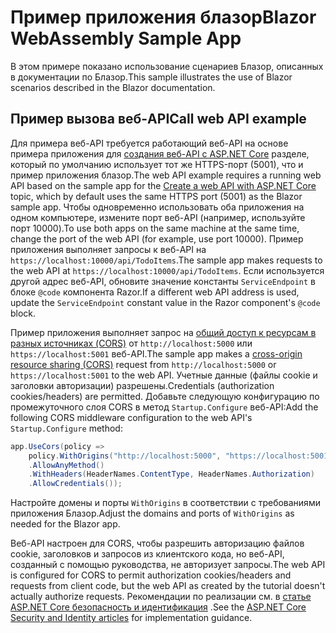 # <a name="blazor-webassembly-sample-app"></a><span data-ttu-id="f10f0-101">Пример приложения блазор</span><span class="sxs-lookup"><span data-stu-id="f10f0-101">Blazor WebAssembly Sample App</span></span>

<span data-ttu-id="f10f0-102">В этом примере показано использование сценариев Блазор, описанных в документации по Блазор.</span><span class="sxs-lookup"><span data-stu-id="f10f0-102">This sample illustrates the use of Blazor scenarios described in the Blazor documentation.</span></span>

## <a name="call-web-api-example"></a><span data-ttu-id="f10f0-103">Пример вызова веб-API</span><span class="sxs-lookup"><span data-stu-id="f10f0-103">Call web API example</span></span>

<span data-ttu-id="f10f0-104">Для примера веб-API требуется работающий веб-API на основе примера приложения для <a href="https://docs.microsoft.com/aspnet/core/tutorials/first-web-api">создания веб-API с ASP.NET Core</a> разделе, который по умолчанию использует тот же HTTPS-порт (5001), что и пример приложения блазор.</span><span class="sxs-lookup"><span data-stu-id="f10f0-104">The web API example requires a running web API based on the sample app for the <a href="https://docs.microsoft.com/aspnet/core/tutorials/first-web-api">Create a web API with ASP.NET Core</a> topic, which by default uses the same HTTPS port (5001) as the Blazor sample app.</span></span> <span data-ttu-id="f10f0-105">Чтобы одновременно использовать оба приложения на одном компьютере, измените порт веб-API (например, используйте порт 10000).</span><span class="sxs-lookup"><span data-stu-id="f10f0-105">To use both apps on the same machine at the same time, change the port of the web API (for example, use port 10000).</span></span> <span data-ttu-id="f10f0-106">Пример приложения выполняет запросы к веб-API на `https://localhost:10000/api/TodoItems`.</span><span class="sxs-lookup"><span data-stu-id="f10f0-106">The sample app makes requests to the web API at `https://localhost:10000/api/TodoItems`.</span></span> <span data-ttu-id="f10f0-107">Если используется другой адрес веб-API, обновите значение константы `ServiceEndpoint` в блоке `@code` компонента Razor.</span><span class="sxs-lookup"><span data-stu-id="f10f0-107">If a different web API address is used, update the `ServiceEndpoint` constant value in the Razor component's `@code` block.</span></span></p>

<span data-ttu-id="f10f0-108">Пример приложения выполняет запрос на <a href="https://docs.microsoft.com/aspnet/core/security/cors">общий доступ к ресурсам в разных источниках (CORS)</a> от `http://localhost:5000` или `https://localhost:5001` веб-API.</span><span class="sxs-lookup"><span data-stu-id="f10f0-108">The sample app makes a <a href="https://docs.microsoft.com/aspnet/core/security/cors">cross-origin resource sharing (CORS)</a> request from `http://localhost:5000` or `https://localhost:5001` to the web API.</span></span> <span data-ttu-id="f10f0-109">Учетные данные (файлы cookie и заголовки авторизации) разрешены.</span><span class="sxs-lookup"><span data-stu-id="f10f0-109">Credentials (authorization cookies/headers) are permitted.</span></span> <span data-ttu-id="f10f0-110">Добавьте следующую конфигурацию по промежуточного слоя CORS в метод `Startup.Configure` веб-API:</span><span class="sxs-lookup"><span data-stu-id="f10f0-110">Add the following CORS middleware configuration to the web API's `Startup.Configure` method:</span></span></p>

```csharp
app.UseCors(policy => 
    policy.WithOrigins("http://localhost:5000", "https://localhost:5001")
    .AllowAnyMethod()
    .WithHeaders(HeaderNames.ContentType, HeaderNames.Authorization)
    .AllowCredentials());
```

<span data-ttu-id="f10f0-111">Настройте домены и порты `WithOrigins` в соответствии с требованиями приложения Блазор.</span><span class="sxs-lookup"><span data-stu-id="f10f0-111">Adjust the domains and ports of `WithOrigins` as needed for the Blazor app.</span></span>

<span data-ttu-id="f10f0-112">Веб-API настроен для CORS, чтобы разрешить авторизацию файлов cookie, заголовков и запросов из клиентского кода, но веб-API, созданный с помощью руководства, не авторизует запросы.</span><span class="sxs-lookup"><span data-stu-id="f10f0-112">The web API is configured for CORS to permit authorization cookies/headers and requests from client code, but the web API as created by the tutorial doesn't actually authorize requests.</span></span> <span data-ttu-id="f10f0-113">Рекомендации по реализации см. в <a href="https://docs.microsoft.com/aspnet/core/security/">статье ASP.NET Core безопасность и идентификация</a> .</span><span class="sxs-lookup"><span data-stu-id="f10f0-113">See the <a href="https://docs.microsoft.com/aspnet/core/security/">ASP.NET Core Security and Identity articles</a> for implementation guidance.</span></span>
